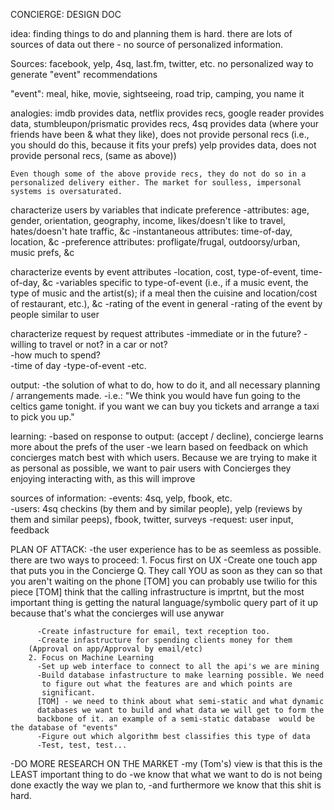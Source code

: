 CONCIERGE: DESIGN DOC

idea: finding things to do and planning them is hard. there are lots of sources
	of data out there - no source of personalized information.

Sources: facebook, yelp, 4sq, last.fm, twitter, etc. no personalized way to
	generate "event" recommendations

"event": meal, hike, movie, sightseeing, road trip, camping, you name it

analogies: imdb provides data, netflix provides recs, google reader provides
	data, stumbleupon/prismatic provides recs, 4sq provides data (where your
	friends have been & what they like), does not provide personal recs
	(i.e., you should do this, because it fits your prefs) yelp provides
	data, does not provide personal recs, (same as above))

	Even though some of the above provide recs, they do not do so in a
	personalized delivery either. The market for soulless, impersonal
	systems is oversaturated.

characterize users by variables that indicate preference 
  -attributes: age, gender, orientation, geography, income, likes/doesn't like
   to travel, hates/doesn't hate traffic, &c 
  -instantaneous attributes: time-of-day, location, &c 
  -preference attributes: profligate/frugal, outdoorsy/urban, music prefs, &c

characterize events by event attributes 
  -location, cost, type-of-event, time-of-day, &c 
  -variables specific to type-of-event (i.e., if a music event, the type of
   music and the artist(s); if a meal then the cuisine and location/cost of
  restaurant, etc.), &c 
  -rating of the event in general 
  -rating of the event by people similar to user

characterize request by request attributes 
  -immediate or in the future?
  -willing to travel or not? in a car or not?  
  -how much to spend?  
  -time of day
  -type-of-event -etc.

output: 
  -the solution of what to do, how to do it, and all necessary planning /
   arrangements made.
  -i.e.: "We think you would have fun going to the celtics game tonight. if you 
   want we can buy you tickets and arrange a taxi to pick you up."

learning: 
  -based on response to output: (accept / decline), concierge learns more about
   the prefs of the user
  -we learn based on feedback on which concierges match best with which users.
   Because we are trying to make it as personal as possible, we want to pair
   users with Concierges they enjoying interacting with, as this will improve

sources of information: 
  -events: 4sq, yelp, fbook, etc.  
  -users: 4sq checkins (by them and by similar people), yelp (reviews by them 
   and similar peeps), fbook, twitter, surveys 
  -request: user input, feedback


PLAN OF ATTACK:
  -the user experience has to be as seemless as possible. there are two ways to
   proceed:
	    1. Focus first on UX
	      -Create one touch app that puts you in the Concierge Q. They call
	       YOU as soon as they can so that you aren't waiting on the phone
	      [TOM] you can probably use twilio for this piece
	      [TOM] think that the calling infrastructure is imprtnt, but the most
	      important thing is getting the natural language/symbolic query part of it
 	      up because that's what the concierges will use anywar

	      -Create infastructure for email, text reception too.
	      -Create infastructure for spending clients money for them
		(Approval on app/Approval by email/etc)
	    2. Focus on Machine Learning
	      -Set up web interface to connect to all the api's we are mining
	      -Build database infastructure to make learning possible. We need
	       to figure out what the features are and which points are
	       significant.
	      [TOM] - we need to think about what semi-static and what dynamic
	      databases we want to build and what data we will get to form the
	      backbone of it. an example of a semi-static database  would be the database of "events" 
	      -Figure out which algorithm best classifies this type of data
	      -Test, test, test...

  -DO MORE RESEARCH ON THE MARKET 
	-my (Tom's)  view is that this is the LEAST important thing to do
	-we know that what we want to do is not being done exactly the way we plan to,
	-and furthermore we know that this shit is hard.
